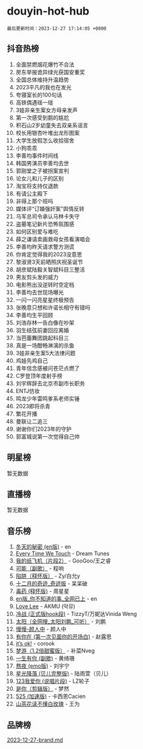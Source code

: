 # douyin-hot-hub

`最后更新时间：2023-12-27 17:14:05 +0800`

## 抖音热榜

1. 全面禁燃烟花爆竹不合法
1. 房东举报诡异绿光获国安重奖
1. 全国总体维持升温趋势
1. 2023平凡的我也在发光
1. 夸寝室长的100句话
1. 高铁偶遇瑶一瑶
1. 3娃非亲生案女方母亲发声
1. 第一次感受到鹅的尴尬
1. 积石山2岁幼童失去双亲系谣言
1. 校长用银杏叶堆出龙形图案
1. 大学生放假怎么收拾宿舍
1. 小狗乖乖
1. 李善均事件时间线
1. 韩国男演员李善均去世
1. 郭刚堂之子被拐案宣判
1. 论女儿和儿子的区别
1. 淘宝将支持仅退款
1. 有请公主殿下
1. 非得上那个班吗
1. 媒体评“订婚强奸案”舆情反转
1. 乌军总司令承认马林卡失守
1. 盗墓笔记新片恐怖氛围感
1. 如何区别爱与难吃
1. 薛之谦请卖画救母女孩看演唱会
1. 李善均昨天请求警方测谎
1. 你肯定觉得我的2023没意思
1. 黎淑贤3天前晒照庆祝圣诞节
1. 胡彦斌陆毅关智斌科目三整活
1. 男友剪头发的威力
1. 电影熊出没逆转时空定档
1. 李善均去世现场曝光
1. 一闪一闪亮星星终极预告
1. 张晚意只想和许诺长相守有错吗
1. 李善均生平回顾
1. 刘浩存林一告白像在吵架
1. 羽生结弦前妻回应离婚
1. 当芭蕾舞团跳起科目三
1. 真是一场酣畅淋漓的杀鱼
1. 3娃非亲生案5大法律问题
1. 鸡娃先鸡自己
1. 青年信念感被问苍茫点燃了
1. C罗登顶年度射手榜
1. 刘宇辉辞去北京市副市长职务
1. ENTJ仿妆
1. 鸣龙少年雷鸣爹系老师实锤
1. 2023即将杀青
1. 繁花开播
1. 曼联让二追三
1. 谢谢你们2023年的守护
1. 郭富城说第一次觉得自己帅

## 明星榜

暂无数据

## 直播榜

暂无数据

## 音乐榜

1. [冬天的秘密 (en版)](https://sf6-cdn-tos.douyinstatic.com/obj/tos-cn-ve-2774/okIuMHDdzyf3FjGK4Lphe1vfHcQaPIHAg0Z4CR) - en
1. [Every Time We Touch](https://sf6-cdn-tos.douyinstatic.com/obj/tos-cn-ve-2774/ogN6lUKQeBBfEVhIOMikG1CcJjugxk1tztZyhP) - Dream Tunes
1. [我的纸飞机（片段2）](https://sf6-cdn-tos.douyinstatic.com/obj/tos-cn-ve-2774/oM2ZrKcg2CD5AeRB2gkeXOFB1IxAGJdZPazYHf) - GooGoo/王之睿
1. [可能（副歌）](https://sf3-cdn-tos.douyinstatic.com/obj/tos-cn-ve-2774/cde1731888894259b333569393c2fb51) - 程响
1. [陷阱（释怀版）](https://sf3-cdn-tos.douyinstatic.com/obj/tos-cn-ve-2774/oE8C21LeZrzKLDFfQYgMzx4GAIHageG5IzayY7) - Zy/白允y
1. [十二月的奇迹_奇迹版](https://sf6-cdn-tos.douyinstatic.com/obj/tos-cn-ve-2774/oMslvA9FBzGMGHnyUuoiiUjtIAXfMz6tzwByW8) - 呆呆破
1. [毒药 (释怀版)](https://sf6-cdn-tos.douyinstatic.com/obj/tos-cn-ve-2774/oYILMEAzspdZBIzy4frJNB8ZHPHWAhiwowd4Ad) - 周星星
1. [en版_你不知道的事_全网已上](https://sf6-cdn-tos.douyinstatic.com/obj/tos-cn-ve-2774/o4QbYLDezHUtFyDKdF9XfmPhIewaqEQAggj6Cb) - en
1. [Love Lee](https://sf3-cdn-tos.douyinstatic.com/obj/tos-cn-ve-2774/o05GbkJGbCBTdDnMtB0fwOYgkeZp23vrWQDQBS) - AKMU (악뮤)
1. [冷战 (正式版hook段)](https://sf6-cdn-tos.douyinstatic.com/obj/tos-cn-ve-2774/oMuEoiBasWApEMVDgNiI8VAByNmwo5J0pyf8Yx) - TizzyT/万妮达Vinida Weng
1. [太阳（全网搜_太阳刘鹏_可听）](https://sf6-cdn-tos.douyinstatic.com/obj/tos-cn-ve-2774/ogWbyIQnlBFImVbeDocRdCIYtBHlbJXgfZMvgz) - 刘鹏
1. [慢慢-颜人中](https://sf3-cdn-tos.douyinstatic.com/obj/tos-cn-ve-2774/ocjHNfBXdBxQNC8ZGAeoLMFTUgtBg8bkExunDC) - 颜人中
1. [有你在 (第一次见面你的开场白)](https://sf6-cdn-tos.douyinstatic.com/obj/tos-cn-ve-2774/oAthrQ3ClJBfI57uBoFEgNDYtNCZ0TSYQQfxQ0) - 赵露思
1. [it’s ok!](https://sf3-cdn-tos.douyinstatic.com/obj/tos-cn-ve-2774/0fc4d0ee28444bd0ab76e8b7c0003f52) - corook
1. [梦游（1.2倍甜蜜版）](https://sf3-cdn-tos.douyinstatic.com/obj/tos-cn-ve-2774/o4gyAUm8hwufoEABmwVIiQtHsFuGzAEEWtNMzo) - 补菜Nveg
1. [一生有你 (副歌)](https://sf6-cdn-tos.douyinstatic.com/obj/tos-cn-ve-2774/o8xzM8HLaQzgMiJ96FKAWCenIuzkFpfClDdmeW) - 黄绮珊
1. [熬夜 (emo版)](https://sf6-cdn-tos.douyinstatic.com/obj/tos-cn-ve-2774/ocQZvZErLThAfNQOtBZ178gQDfCDFBL9iB5lvY) - 刘宇宁
1. [星光降落 (贝儿完整版)](https://sf6-cdn-tos.douyinstatic.com/obj/tos-cn-ve-2774/okwB9hAwyAtsFFkFBzAX1hOOfQuIoMNs0W2Mwr) - 陆雨萱（贝儿）
1. [123我爱你 (说唱片段)](https://sf6-cdn-tos.douyinstatic.com/obj/tos-cn-ve-2774/oYCWFpY0hL9kda0dQKIGDYeKYfQmAse0DgpDjz) - LZ轮子
1. [是你（剪辑版）](https://sf3-cdn-tos.douyinstatic.com/obj/tos-cn-ve-2774/46019dae783c4c969944217fe1cfafc4) - 梦然
1. [525 (加速版)](https://sf6-cdn-tos.douyinstatic.com/obj/tos-cn-ve-2774/oIfKCtqfDyP8Vc9FpAPgWMyezT6LnDT1abRwGg) - 卡西恩Cacien
1. [山茶花读不懂白玫瑰](https://sf3-cdn-tos.douyinstatic.com/obj/tos-cn-ve-2774/osfn8B7DktrRHEPJgPCfDbw7QDQEkwC16BxZg9) - 王为

## 品牌榜

[2023-12-27-brand.md](2023-12-27-brand.md)
